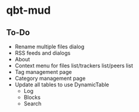 ﻿# qbt-mud

## To-Do

- Rename multiple files dialog
- RSS feeds and dialogs
- About
- Context menu for files list/trackers list/peers list
- Tag management page
- Category management page
- Update all tables to use DynamicTable
  - Log
  - Blocks
  - Search